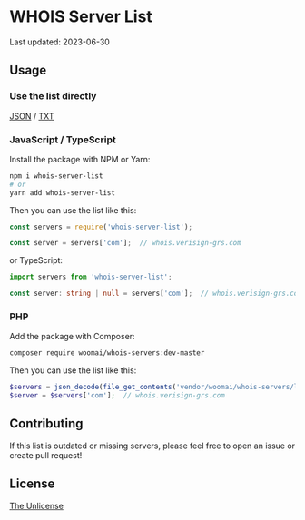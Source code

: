 # WHOIS Server List

<!-- UPDATE_DATE_START -->
Last updated: 2023-06-30
<!-- UPDATE_DATE_END -->

## Usage

### Use the list directly

[JSON](list.json) / [TXT](list.txt)

### JavaScript / TypeScript

Install the package with NPM or Yarn:

```sh
npm i whois-server-list
# or
yarn add whois-server-list
```

Then you can use the list like this:

```javascript
const servers = require('whois-server-list');

const server = servers['com'];  // whois.verisign-grs.com
```

or TypeScript:

```typescript
import servers from 'whois-server-list';

const server: string | null = servers['com'];  // whois.verisign-grs.com
```

### PHP

Add the package with Composer:

```sh
composer require woomai/whois-servers:dev-master
```

Then you can use the list like this:

```php
$servers = json_decode(file_get_contents('vendor/woomai/whois-servers/list.json'), true);
$server = $servers['com'];  // whois.verisign-grs.com
```

## Contributing

If this list is outdated or missing servers, please feel free to open an issue or create pull request!

## License

[The Unlicense](./LICENSE)
